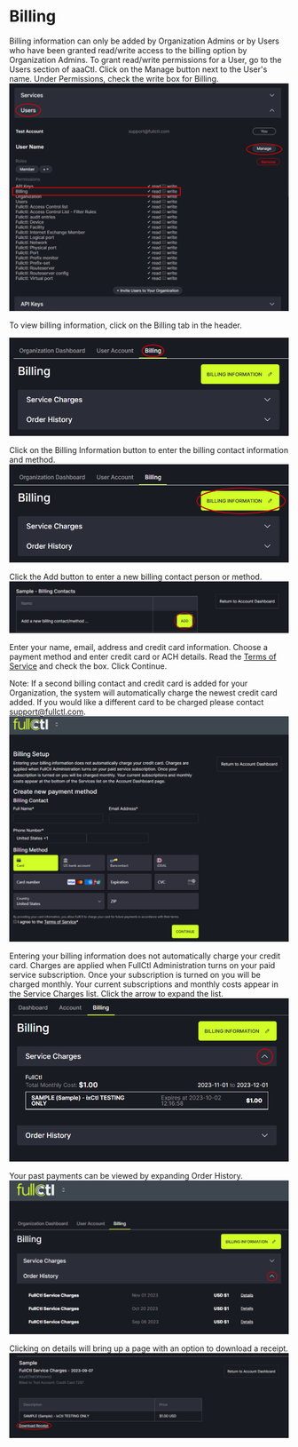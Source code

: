 # Billing

Billing information can only be added by Organization Admins or by Users who have been granted read/write access to the billing option by Organization Admins. To grant read/write permissions for a User, go to the Users section of aaaCtl. Click on the Manage button next to the User's name. Under Permissions, check the write box for Billing.
   ![](img/billingwrite.png)

To view billing information, click on the Billing tab in the header.

   ![](img/billingtab.png)

Click on the Billing Information button to enter the billing contact information and method.
   ![](img/addbilling.png)

Click the Add button to enter a new billing contact person or method. 
   ![](img/addmethod.png)
   
Enter your name, email, address and credit card information. Choose a payment method and enter credit card or ACH details. Read the [Terms of Service](https://www.fullctl.com/legal#section=collapseToS) and check the box. Click Continue.

Note: If a second billing contact and credit card is added for your Organization, the system will automatically charge the newest credit card added. If you would like a different card to be charged please contact <support@fullctl.com>.
   ![](img/ccpage.png)

Entering your billing information does not automatically charge your credit card. Charges are applied when FullCtl Administration turns on your paid service subscription. Once your subscription is turned on you will be charged monthly. Your current subscriptions and monthly costs appear in the Service Charges list. Click the arrow to expand the list.
   ![](img/subscriptionproductslive.png)

Your past payments can be viewed by expanding Order History.
   ![](img/orderhistory.png)

Clicking on details will bring up a page with an option to download a receipt. 
   ![](img/receipt.png)
